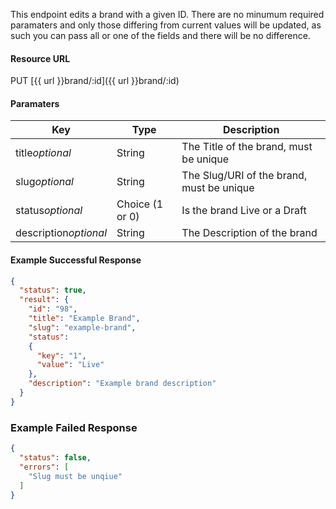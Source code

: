 <!--
@title PUT brand/:id
@author Moltin Ltd
@description Updates a brand with the given ID

@sidebar 1
@family Brand
@rate No
@auth Yes
@format JSON
@http PUT
@version beta
-->
This endpoint edits a brand with a given ID. There are no minumum required paramaters and only those differing from current values will be updated, as such you can pass all or one of the fields and there will be no difference.


#### Resource URL
PUT [{{ url }}brand/:id]({{ url }}brand/:id)


#### Paramaters
Key | Type | Description
--- | ---- | -----------
title*optional* | String | The Title of the brand, must be unique
slug*optional* | String | The Slug/URI of the brand, must be unique
status*optional* | Choice (1 or 0) | Is the brand Live or a Draft
description*optional* | String | The Description of the brand

<!--code-->
#### Example Successful Response
``` json
{
  "status": true,
  "result": {
    "id": "98",
    "title": "Example Brand",
    "slug": "example-brand",
    "status":
    {
      "key": "1",
      "value": "Live"
    },
    "description": "Example brand description"
  }
}
```


### Example Failed Response
``` json
{
  "status": false,
  "errors": [
    "Slug must be unqiue"
  ]
}
```
<!--/code-->